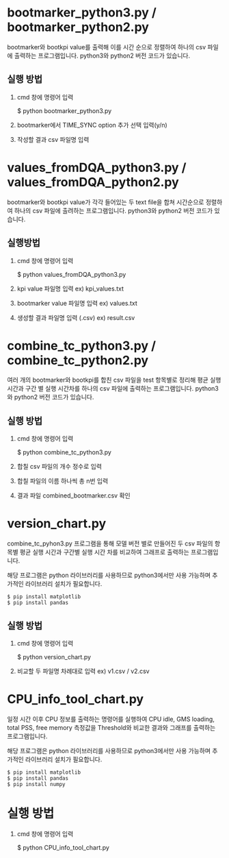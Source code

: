 # bootmarker_python3.py / bootmarker_python2.py
bootmarker와 bootkpi value를 출력해 이를 시간 순으로 정렬하여 하나의 csv 파일에 출력하는 프로그램입니다.
python3와 python2 버전 코드가 있습니다.

## 실행 방법
1) cmd 창에 명령어 입력

    $ python bootmarker_python3.py

2) bootmarker에서 TIME_SYNC option 추가 선택 입력(y/n)

3) 작성할 결과 csv 파일명 입력


# values_fromDQA_python3.py / values_fromDQA_python2.py
bootmarker와 bootkpi value가 각각 들어있는 두 text file을 합쳐 시간순으로 정렬하여 하나의 csv 파일에 출려하는 프로그램입니다. 
python3와 python2 버전 코드가 있습니다.

## 실행방법
1) cmd 창에 명령어 입력

     $ python values_fromDQA_python3.py

2) kpi value 파일명 입력
    ex) kpi_values.txt

3) bootmarker value 파일명 입력
    ex) values.txt

4) 생성할 결과 파일명 입력 (.csv)
    ex) result.csv


# combine_tc_python3.py / combine_tc_python2.py
여러 개의 bootmarker와 bootkpi를 합친 csv 파일을 test 항목별로 정리해 평균 실행시간과 구간 별 실행 시간차를 하나의 csv 파일에 출력하는 프로그램입니다.
python3와 python2 버전 코드가 있습니다.

## 실행 방법
1) cmd 창에 명령어 입력

    $ python combine_tc_python3.py

2) 합칠 csv 파일의 개수 정수로 입력

3) 합칠 파일의 이름 하나씩 총 n번 입력 

4) 결과 파일 combined_bootmarker.csv 확인


# version_chart.py
combine_tc_pyhon3.py 프로그램을 통해 모델 버전 별로 만들어진 두 csv 파일의 항목별 평균 실행 시간과 구간별 실행 시간 차를 비교하여 그래프로 출력하는 프로그램입니다.

해당 프로그램은 python 라이브러리를 사용하므로 python3에서만 사용 가능하며 추가적인 라이브러리 설치가 필요합니다.

    $ pip install matplotlib
    $ pip install pandas

## 실행 방법
1) cmd 창에 명령어 입력

    $ python version_chart.py

2) 비교할 두 파일명 차례대로 입력
    ex) v1.csv / v2.csv


# CPU_info_tool_chart.py
일정 시간 이후 CPU 정보를 출력하는 명령어를 실행하여 CPU idle, GMS loading, total PSS, free memory 측정값을 Threshold와 비교한 결과와 그래프를 출력하는 프로그램입니다.

해당 프로그램은 python 라이브러리를 사용하므로 python3에서만 사용 가능하며 추가적인 라이브러리 설치가 필요합니다.

    $ pip install matplotlib
    $ pip install pandas
    $ pip install numpy

# 실행 방법
1) cmd 창에 명령어 입력

    $ python CPU_info_tool_chart.py
